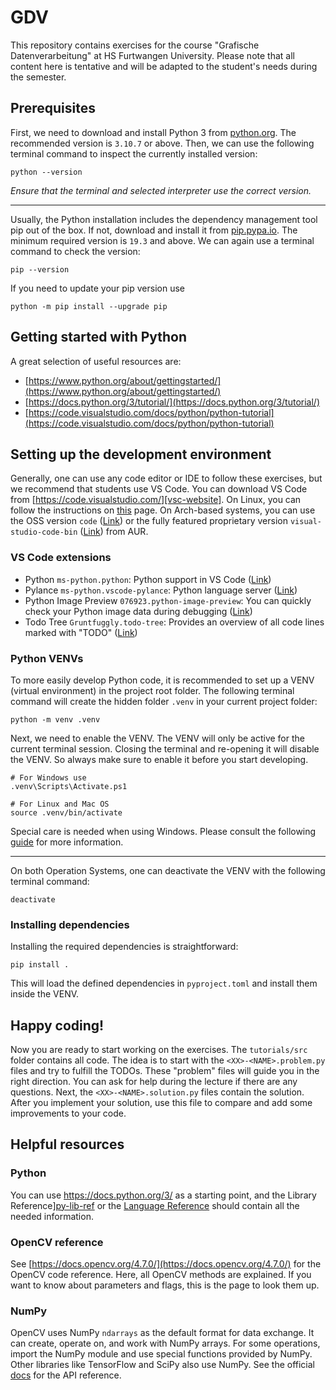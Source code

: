 # GDV

This repository contains exercises for the course "Grafische Datenverarbeitung" at HS Furtwangen University. Please note
that all content here is tentative and will be adapted to the student's needs during the semester.

## Prerequisites

First, we need to download and install Python 3 from [python.org](https://www.python.org/downloads/). The recommended
version is `3.10.7` or above. Then, we can use the following terminal command to inspect the currently installed
version:

```shell
python --version
```

*Ensure that the terminal and selected interpreter use the correct version.*

---

Usually, the Python installation includes the dependency management tool pip out of the box. If not, download and
install it from [pip.pypa.io](https://pip.pypa.io/en/stable/installation/). The minimum required version is `19.3` and
above. We can again use a terminal command to check the version:

```shell
pip --version
```

If you need to update your pip version use

```shell
python -m pip install --upgrade pip
```

## Getting started with Python

A great selection of useful resources are:

- [https://www.python.org/about/gettingstarted/](https://www.python.org/about/gettingstarted/)
- [https://docs.python.org/3/tutorial/](https://docs.python.org/3/tutorial/)
- [https://code.visualstudio.com/docs/python/python-tutorial](https://code.visualstudio.com/docs/python/python-tutorial)

## Setting up the development environment

Generally, one can use any code editor or IDE to follow these exercises, but we recommend that students use VS Code. You
can download VS Code from [https://code.visualstudio.com/][vsc-website]. On Linux, you can follow the instructions on
[this][vsc-linux] page. On Arch-based systems, you can use the OSS version `code` ([Link][vsc-arch-oss]) or the fully
featured proprietary version `visual-studio-code-bin` ([Link][vsc-arch-bin]) from AUR.

### VS Code extensions

- Python `ms-python.python`: Python support in VS Code ([Link][vsc-ext-python])
- Pylance `ms-python.vscode-pylance`: Python language server ([Link][vsc-ext-pylance])
- Python Image Preview `076923.python-image-preview`: You can quickly check your Python image data during debugging
  ([Link][vsc-ext-img-preview])
- Todo Tree `Gruntfuggly.todo-tree`: Provides an overview of all code lines marked with "TODO"
  ([Link][vsc-ext-todo-tree])

### Python VENVs

To more easily develop Python code, it is recommended to set up a VENV (virtual environment) in the project root folder.
The following terminal command will create the hidden folder `.venv` in your current project folder:

```shell
python -m venv .venv
```

Next, we need to enable the VENV. The VENV will only be active for the current terminal session. Closing the terminal
and re-opening it will disable the VENV. So always make sure to enable it before you start developing.

```shell
# For Windows use
.venv\Scripts\Activate.ps1

# For Linux and Mac OS
source .venv/bin/activate
```

Special care is needed when using Windows. Please consult the following [guide][venv-guide] for more information.

---

On both Operation Systems, one can deactivate the VENV with the following terminal command:

```shell
deactivate
```

### Installing dependencies

Installing the required dependencies is straightforward:

```shell
pip install .
```

This will load the defined dependencies in `pyproject.toml` and install them inside the VENV.

## Happy coding!

Now you are ready to start working on the exercises. The `tutorials/src` folder contains all code. The idea is to start with the
`<XX>-<NAME>.problem.py` files and try to fulfill the TODOs. These "problem" files will guide you in the right
direction. You can ask for help during the lecture if there are any questions. Next, the `<XX>-<NAME>.solution.py` files
contain the solution. After you implement your solution, use this file to compare and add some improvements to your
code.

## Helpful resources

### Python

You can use https://docs.python.org/3/ as a starting point, and the Library Reference][py-lib-ref] or the
[Language Reference][py-lang-ref] should contain all the needed information.

### OpenCV reference

See [https://docs.opencv.org/4.7.0/](https://docs.opencv.org/4.7.0/) for the OpenCV code reference. Here, all OpenCV methods are explained. If you want to know about parameters and flags, this is the page to look them up.

### NumPy

OpenCV uses NumPy `ndarrays` as the default format for data exchange. It can create, operate on, and work with NumPy
arrays. For some operations, import the NumPy module and use special functions provided by NumPy. Other libraries like
TensorFlow and SciPy also use NumPy. See the official [docs][numpy-docs] for the API reference.

[venv-guide]: https://docs.python.org/3/library/venv.html
[py-lib-ref]: https://docs.python.org/3/library/index.html
[py-lang-ref]: https://docs.python.org/3/reference/index.html
[numpy-docs]: https://numpy.org/doc/stable/reference/index.html

[vsc-ext-python]: https://marketplace.visualstudio.com/items?itemName=ms-python.python
[vsc-ext-pylance]: https://marketplace.visualstudio.com/items?itemName=ms-python.vscode-pylance
[vsc-ext-img-preview]: https://marketplace.visualstudio.com/items?itemName=076923.python-image-preview
[vsc-ext-todo-tree]: https://marketplace.visualstudio.com/items?itemName=Gruntfuggly.todo-tree

[vsc-website]: https://code.visualstudio.com/
[vsc-linux]: https://code.visualstudio.com/docs/setup/linux
[vsc-arch-oss]: https://archlinux.org/packages/community/x86_64/code/
[vsc-arch-bin]: https://aur.archlinux.org/packages/visual-studio-code-bin